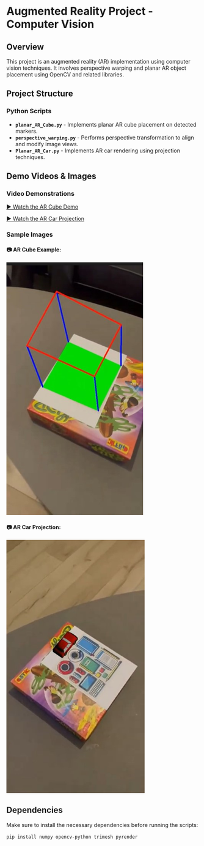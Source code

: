 # Augmented Reality Project - Computer Vision

## Overview
This project is an augmented reality (AR) implementation using computer vision techniques. It involves perspective warping and planar AR object placement using OpenCV and related libraries.

## Project Structure

### **Python Scripts**
- **`planar_AR_Cube.py`** - Implements planar AR cube placement on detected markers.
- **`perspective_warping.py`** - Performs perspective transformation to align and modify image views.
- **`Planar_AR_Car.py`** - Implements AR car rendering using projection techniques.


## Demo Videos & Images
### **Video Demonstrations**
[▶️ Watch the AR Cube Demo](https://drive.google.com/file/d/1BkVViR9lLRjD3C1lXbsCDbUTZCF4ifTK/view?usp=sharing)

[▶️ Watch the AR Car Projection](https://drive.google.com/file/d/1f1t_kXFwG7kL4KJccbEmRomH18wdmobJ/view?usp=sharing)

### **Sample Images**
#### 📷 AR Cube Example:
![AR Cube Example](images/ARCubeProjectionImage.jpg)

#### 📷 AR Car Projection:
![AR Car Projection](images/ARCarProjectionImage.jpg)

## Dependencies
Make sure to install the necessary dependencies before running the scripts:
```bash
pip install numpy opencv-python trimesh pyrender
